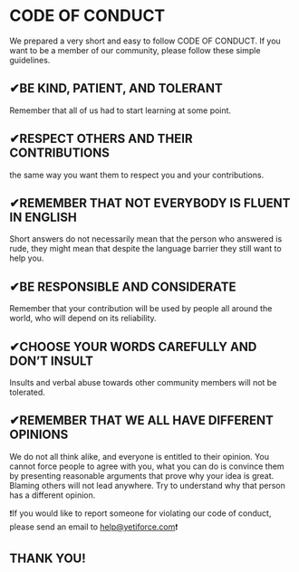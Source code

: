 # CODE OF CONDUCT
We prepared a very short and easy to follow CODE OF CONDUCT. If you want to be a member of our community, please follow these simple guidelines.

## ✔BE KIND, PATIENT, AND TOLERANT
Remember that all of us had to start learning at some point.

## ✔RESPECT OTHERS AND THEIR CONTRIBUTIONS
the same way you want them to respect you and your contributions.

## ✔REMEMBER THAT NOT EVERYBODY IS FLUENT IN ENGLISH
Short answers do not necessarily mean that the person who answered is rude, they might mean that despite the language barrier they still want to help you.

## ✔BE RESPONSIBLE AND CONSIDERATE
Remember that your contribution will be used by people all around the world, who will depend on its reliability.

## ✔CHOOSE YOUR WORDS CAREFULLY AND DON’T INSULT
Insults and verbal abuse towards other community members will not be tolerated.

## ✔REMEMBER THAT WE ALL HAVE DIFFERENT OPINIONS
We do not all think alike, and everyone is entitled to their opinion. You cannot force people to agree with you, what you can do is convince them by presenting reasonable arguments that prove why your idea is great. Blaming others will not lead anywhere. Try to understand why that person has a different opinion.

❗If you would like to report someone for violating our code of conduct, please send an email to help@yetiforce.com❗

## THANK YOU!
